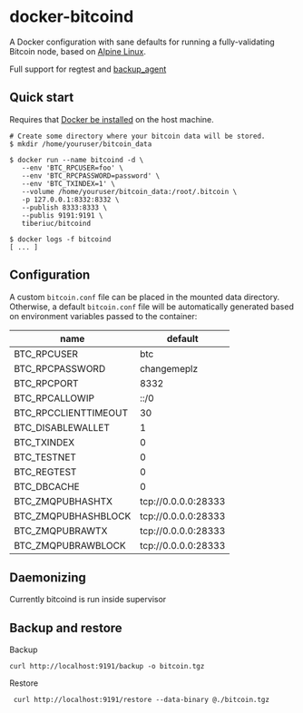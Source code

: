 
# docker-bitcoind

A Docker configuration with sane defaults for running a fully-validating
Bitcoin node, based on [Alpine Linux](https://alpinelinux.org/).

Full support for regtest and [backup_agent](https://github.com/tiberiuc/docker_backup_agent)

## Quick start

Requires that [Docker be installed](https://docs.docker.com/engine/installation/) on the host machine.

```
# Create some directory where your bitcoin data will be stored.
$ mkdir /home/youruser/bitcoin_data

$ docker run --name bitcoind -d \
   --env 'BTC_RPCUSER=foo' \
   --env 'BTC_RPCPASSWORD=password' \
   --env 'BTC_TXINDEX=1' \
   --volume /home/youruser/bitcoin_data:/root/.bitcoin \
   -p 127.0.0.1:8332:8332 \
   --publish 8333:8333 \
   --publis 9191:9191 \
   tiberiuc/bitcoind

$ docker logs -f bitcoind
[ ... ]
```


## Configuration

A custom `bitcoin.conf` file can be placed in the mounted data directory.
Otherwise, a default `bitcoin.conf` file will be automatically generated based
on environment variables passed to the container:

| name | default |
| ---- | ------- |
| BTC_RPCUSER | btc |
| BTC_RPCPASSWORD | changemeplz |
| BTC_RPCPORT | 8332 |
| BTC_RPCALLOWIP | ::/0 |
| BTC_RPCCLIENTTIMEOUT | 30 |
| BTC_DISABLEWALLET | 1 |
| BTC_TXINDEX | 0 |
| BTC_TESTNET | 0 |
| BTC_REGTEST | 0 |
| BTC_DBCACHE | 0 |
| BTC_ZMQPUBHASHTX | tcp://0.0.0.0:28333 |
| BTC_ZMQPUBHASHBLOCK | tcp://0.0.0.0:28333 |
| BTC_ZMQPUBRAWTX | tcp://0.0.0.0:28333 |
| BTC_ZMQPUBRAWBLOCK | tcp://0.0.0.0:28333 |


## Daemonizing

Currently bitcoind is run inside supervisor

## Backup and restore

Backup
```
curl http://localhost:9191/backup -o bitcoin.tgz
```

Restore
```
 curl http://localhost:9191/restore --data-binary @./bitcoin.tgz
```
